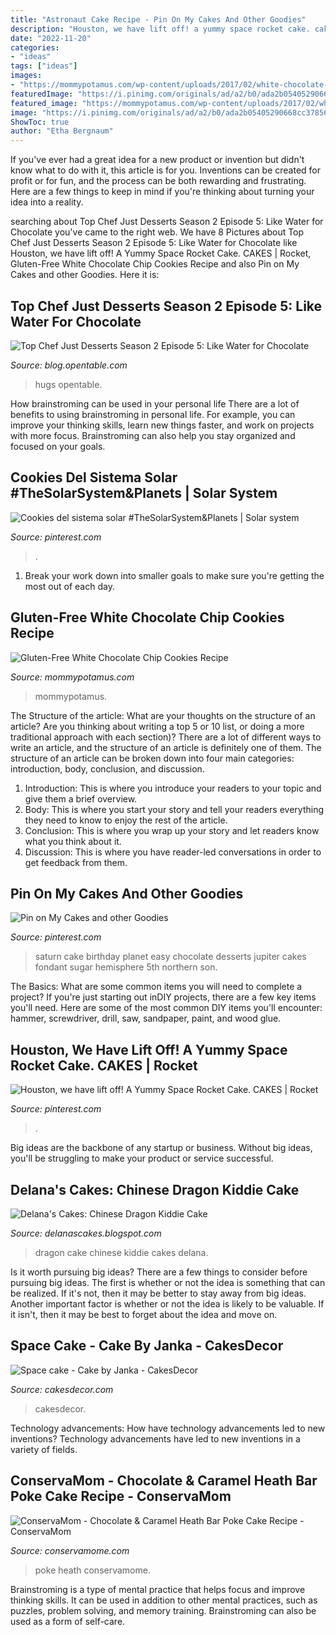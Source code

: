 ```yaml
---
title: "Astronaut Cake Recipe - Pin On My Cakes And Other Goodies"
description: "Houston, we have lift off! a yummy space rocket cake. cakes"
date: "2022-11-20"
categories:
- "ideas"
tags: ["ideas"]
images:
- "https://mommypotamus.com/wp-content/uploads/2017/02/white-chocolate-chip-cookie-recipe-paleo-gluten-free-a.jpg"
featuredImage: "https://i.pinimg.com/originals/ad/a2/b0/ada2b05405290668cc3785660cdb24b6.jpg"
featured_image: "https://mommypotamus.com/wp-content/uploads/2017/02/white-chocolate-chip-cookie-recipe-paleo-gluten-free-a.jpg"
image: "https://i.pinimg.com/originals/ad/a2/b0/ada2b05405290668cc3785660cdb24b6.jpg"
ShowToc: true
author: "Etha Bergnaum"
---
```



If you've ever had a great idea for a new product or invention but didn't know what to do with it, this article is for you. Inventions can be created for profit or for fun, and the process can be both rewarding and frustrating. Here are a few things to keep in mind if you're thinking about turning your idea into a reality.

	

		
searching about Top Chef Just Desserts Season 2 Episode 5: Like Water for Chocolate you've came to the right web. We have 8 Pictures about Top Chef Just Desserts Season 2 Episode 5: Like Water for Chocolate like Houston, we have lift off! A Yummy Space Rocket Cake. CAKES | Rocket, Gluten-Free White Chocolate Chip Cookies Recipe and also Pin on My Cakes and other Goodies. Here it is:
		
    
## Top Chef Just Desserts Season 2 Episode 5: Like Water For Chocolate

<img loading=lazy src="https://blog.opentable.com/wp-content/uploads/sites/108/2011/09/TCJD-2-5-Hugs-300x200.jpg" onerror="this.onerror=null;this.src='https://tse3.mm.bing.net/th?id=OIP.Oy4aPHzq2X35rvrZRIJ5YwAAAA&amp;pid=15.1';" alt="Top Chef Just Desserts Season 2 Episode 5: Like Water for Chocolate">

_Source: blog.opentable.com_

>hugs opentable. 

	

How brainstroming can be used in your personal life
There are a lot of benefits to using brainstroming in personal life. For example, you can improve your thinking skills, learn new things faster, and work on projects with more focus. Brainstroming can also help you stay organized and focused on your goals.

    
## Cookies Del Sistema Solar #TheSolarSystem&amp;Planets | Solar System

<img loading=lazy src="https://i.pinimg.com/originals/47/41/97/474197eaeb21689ca49b80f83f8ec7c3.jpg" onerror="this.onerror=null;this.src='https://tse3.mm.bing.net/th?id=OIP.QTqJt4MGruTFWVSatYh-ogHaKX&amp;pid=15.1';" alt="Cookies del sistema solar #TheSolarSystem&amp;Planets | Solar system">

_Source: pinterest.com_

>. 

	

1. Break your work down into smaller goals to make sure you're getting the most out of each day. 

    
## Gluten-Free White Chocolate Chip Cookies Recipe

<img loading=lazy src="https://mommypotamus.com/wp-content/uploads/2017/02/white-chocolate-chip-cookie-recipe-paleo-gluten-free-a.jpg" onerror="this.onerror=null;this.src='https://tse1.mm.bing.net/th?id=OIP.RtG40mVMosqiu2beOE4xHQHaLK&amp;pid=15.1';" alt="Gluten-Free White Chocolate Chip Cookies Recipe">

_Source: mommypotamus.com_

>mommypotamus. 

	

The Structure of the article: What are your thoughts on the structure of an article? Are you thinking about writing a top 5 or 10 list, or doing a more traditional approach with each section)?
There are a lot of different ways to write an article, and the structure of an article is definitely one of them. The structure of an article can be broken down into four main categories: introduction, body, conclusion, and discussion. 
1) Introduction: This is where you introduce your readers to your topic and give them a brief overview. 
2) Body: This is where you start your story and tell your readers everything they need to know to enjoy the rest of the article.
3) Conclusion: This is where you wrap up your story and let readers know what you think about it. 
4) Discussion: This is where you have reader-led conversations in order to get feedback from them.

    
## Pin On My Cakes And Other Goodies

<img loading=lazy src="https://i.pinimg.com/originals/ad/a2/b0/ada2b05405290668cc3785660cdb24b6.jpg" onerror="this.onerror=null;this.src='https://tse4.mm.bing.net/th?id=OIP.xInfbBHNuGa0S1mMNhuXtQHaF2&amp;pid=15.1';" alt="Pin on My Cakes and other Goodies">

_Source: pinterest.com_

>saturn cake birthday planet easy chocolate desserts jupiter cakes fondant sugar hemisphere 5th northern son. 

	

The Basics: What are some common items you will need to complete a project?
If you're just starting out inDIY projects, there are a few key items you'll need. Here are some of the most common DIY items you'll encounter: hammer, screwdriver, drill, saw, sandpaper, paint, and wood glue.

    
## Houston, We Have Lift Off! A Yummy Space Rocket Cake. CAKES | Rocket

<img loading=lazy src="https://i.pinimg.com/originals/4a/2c/b6/4a2cb6c55a57330148491496793573a0.jpg" onerror="this.onerror=null;this.src='https://tse2.mm.bing.net/th?id=OIP.tGxvjmi3q8IAvx5K2VZofgHaJ4&amp;pid=15.1';" alt="Houston, we have lift off! A Yummy Space Rocket Cake. CAKES | Rocket">

_Source: pinterest.com_

>. 

	

Big ideas are the backbone of any startup or business. Without big ideas, you'll be struggling to make your product or service successful.

    
## Delana&#039;s Cakes: Chinese Dragon Kiddie Cake

<img loading=lazy src="http://3.bp.blogspot.com/-BgU4s7OiTck/UL4zYLomykI/AAAAAAAACLA/m30uPWF6WGI/s1600/Chinese-Dragon-Cake.jpg" onerror="this.onerror=null;this.src='https://tse2.mm.bing.net/th?id=OIP.FvstMZJwZbtAtf9A0UURzwHaHf&amp;pid=15.1';" alt="Delana&#039;s Cakes: Chinese Dragon Kiddie Cake">

_Source: delanascakes.blogspot.com_

>dragon cake chinese kiddie cakes delana. 

	

Is it worth pursuing big ideas?
There are a few things to consider before pursuing big ideas. The first is whether or not the idea is something that can be realized. If it's not, then it may be better to stay away from big ideas. Another important factor is whether or not the idea is likely to be valuable. If it isn't, then it may be best to forget about the idea and move on.

    
## Space Cake - Cake By Janka - CakesDecor

<img loading=lazy src="https://pic.cakesdecor.com/m/4116716288ca4fea89a985273adb92b9.jpg" onerror="this.onerror=null;this.src='https://tse2.mm.bing.net/th?id=OIP.fY5DzfNQ1mCOK7Q9p20HJwHaGG&amp;pid=15.1';" alt="Space cake - Cake by Janka - CakesDecor">

_Source: cakesdecor.com_

>cakesdecor. 

	

Technology advancements: How have technology advancements led to new inventions?
Technology advancements have led to new inventions in a variety of fields.

    
## ConservaMom - Chocolate &amp; Caramel Heath Bar Poke Cake Recipe - ConservaMom

<img loading=lazy src="https://conservamome.com/wp-content/uploads/2018/08/Chocolate-Caramel-Heath-Bar-Poke-Cake-Recipe-735x1281.jpg" onerror="this.onerror=null;this.src='https://tse2.mm.bing.net/th?id=OIP.Du8eV-E7oHvZrLruwZtTdAHaM6&amp;pid=15.1';" alt="ConservaMom - Chocolate &amp; Caramel Heath Bar Poke Cake Recipe - ConservaMom">

_Source: conservamome.com_

>poke heath conservamome. 

	

Brainstroming is a type of mental practice that helps focus and improve thinking skills. It can be used in addition to other mental practices, such as puzzles, problem solving, and memory training. Brainstroming can also be used as a form of self-care.

